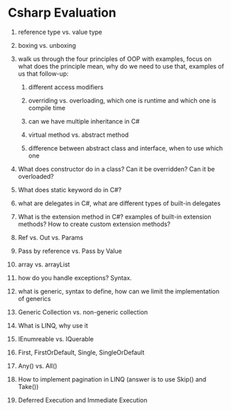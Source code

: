 # Csharp Evaluation

1. reference type vs. value type

2. boxing vs. unboxing

3. walk us through the four principles of OOP with examples, focus on what does the principle mean, why do we need to use that, examples of us that follow-up:

    1. different access modifiers

    2. overriding vs. overloading, which one is runtime and which one is compile time

    3. can we have multiple inheritance in C#

    4. virtual method vs. abstract method

    5. difference between abstract class and interface, when to use which one 

4. What does constructor do in a class? Can it be overridden? Can it be overloaded?

5. What does static keyword do in C#?

6. what are delegates in C#, what are different types of built-in delegates

7. What is the extension method in C#? examples of built-in extension methods? How to create custom extension methods?

8. Ref vs. Out vs. Params

9. Pass by reference vs. Pass by Value

10. array vs. arrayList

11. how do you handle exceptions? Syntax.

12. what is generic, syntax to define, how can we limit the implementation of generics 

13. Generic Collection vs. non-generic collection

14. What is LINQ, why use it

15. IEnumreable vs. IQuerable

16. First, FirstOrDefault, Single, SingleOrDefault

17. Any() vs. All()

18. How to implement pagination in LINQ (answer is to use Skip() and Take())

19. Deferred Execution and Immediate Execution